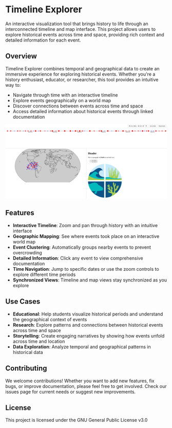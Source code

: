 # Timeline Explorer

An interactive visualization tool that brings history to life through an interconnected timeline and map interface. This project allows users to explore historical events across time and space, providing rich context and detailed information for each event.

## Overview

Timeline Explorer combines temporal and geographical data to create an immersive experience for exploring historical events. Whether you're a history enthusiast, educator, or researcher, this tool provides an intuitive way to:

- Navigate through time with an interactive timeline
- Explore events geographically on a world map
- Discover connections between events across time and space
- Access detailed information about historical events through linked documentation

![Timeline Explorer Screenshot](screenshot.png)

## Features

- **Interactive Timeline**: Zoom and pan through history with an intuitive interface
- **Geographic Mapping**: See where events took place on an interactive world map
- **Event Clustering**: Automatically groups nearby events to prevent overcrowding
- **Detailed Information**: Click any event to view comprehensive documentation
- **Time Navigation**: Jump to specific dates or use the zoom controls to explore different time periods
- **Synchronized Views**: Timeline and map views stay synchronized as you explore

## Use Cases

- **Educational**: Help students visualize historical periods and understand the geographical context of events
- **Research**: Explore patterns and connections between historical events across time and space
- **Storytelling**: Create engaging narratives by showing how events unfold across time and location
- **Data Exploration**: Analyze temporal and geographical patterns in historical data

## Contributing

We welcome contributions! Whether you want to add new features, fix bugs, or improve documentation, please feel free to get involved. Check our issues page for current needs or suggest new improvements.

## License

This project is licensed under the GNU General Public License v3.0
